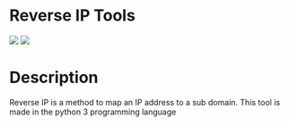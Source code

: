 # Reverse IP Tools


![](https://img.shields.io/badge/Version-1.0.0-red)
![](https://img.shields.io/badge/Python-3.10.0-blue)

# Description

Reverse IP is a method to map an IP address to a sub domain. 
This tool is made in the python 3 programming language
